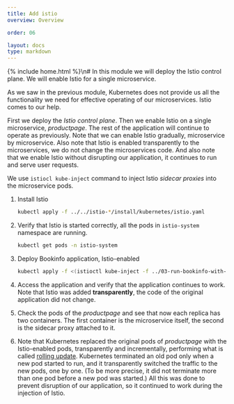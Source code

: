 ```yaml
---
title: Add istio
overview: Overview

order: 06

layout: docs
type: markdown
---
```

{% include home.html %}\n# In this module we will deploy the Istio control plane. We will enable Istio for a single microservice.

As we saw in the previous module, Kubernetes does not provide us all the functionality we need for effective operating of our microservices. Istio comes to our help.

First we deploy the _Istio control plane_. Then we enable Istio on a single microservice, _productpage_. The rest of the application will continue to operate as previously. Note that we can enable Istio gradually, microservice by microservice. Also note that Istio is enabled transparently to the microservices, we do not change the microservices code. And also note that we enable Istio without disrupting our application, it continues to run and serve user requests.

We use `istiocl kube-inject` command to inject Istio _sidecar proxies_ into the microservice pods.

1. Install Istio
   ```bash
   kubectl apply -f ../../istio-*/install/kubernetes/istio.yaml
   ```
1. Verify that Istio is started correctly, all the pods in `istio-system` namespace are running.
   ```bash
   kubectl get pods -n istio-system
   ```
1. Deploy Bookinfo application, Istio-enabled
   ```bash
   kubectl apply -f <(istioctl kube-inject -f ../03-run-bookinfo-with-kubernetes/bookinfo.yaml)
   ```

1. Access the application and verify that the application continues to work. Note that Istio was added **transparently**, the code of the original application did not change.

2. Check the pods of the _productpage_ and see that now each replica has two containers. The first container is the microservice itself, the second is the sidecar proxy attached to it.

3. Note that Kubernetes replaced the original pods of _productpage_ with the Istio-enabled pods, transparently and incrementally, performing what is called [rolling update](https://kubernetes.io/docs/tutorials/kubernetes-basics/update-intro/). Kubernetes terminated an old pod only when a new pod started to run, and it transparently switched the traffic to the new pods, one by one. (To be more precise, it did not terminate more than one pod before a new pod was started.) All this was done to prevent disruption of our application, so it continued to work during the injection of Istio.
